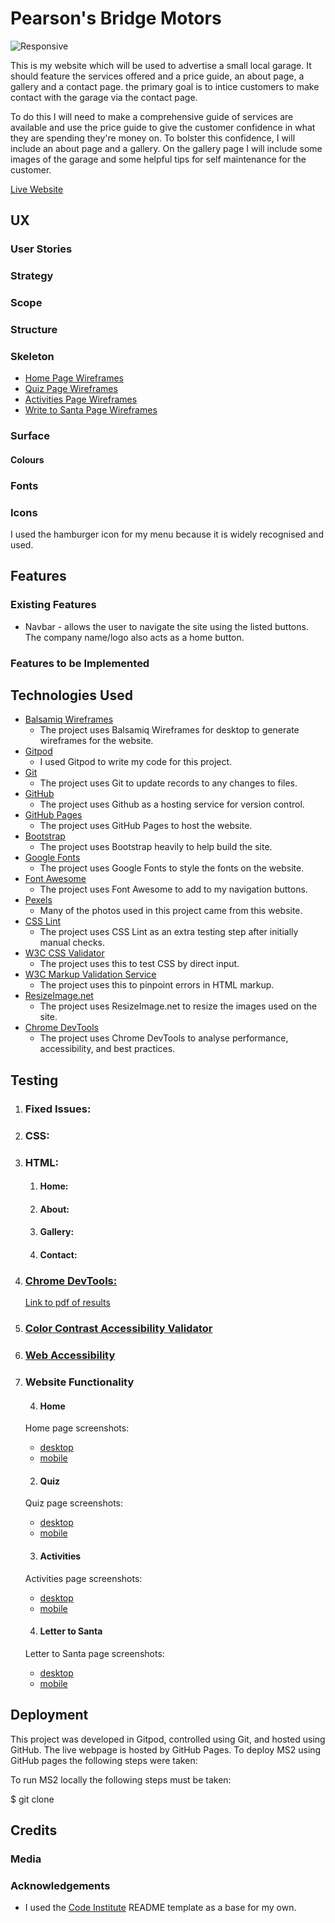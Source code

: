 # Pearson's Bridge Motors

![Responsive](https://github.com/M-E-C-20/)

This is my website which will be used to advertise a small local garage.
It should feature the services offered and a price guide, an about page, a gallery and a contact page.
the primary goal is to intice customers to make contact with the garage via the contact page.

To do this I will need to make a comprehensive guide of services are available and use the price guide to give the customer confidence in what they are spending they're money on.
To bolster this confidence, I will include an about page and a gallery.
On the gallery page I will include some images of the garage and some helpful tips for self maintenance for the customer.

[Live Website](https://m-e-c-20.github.io/)

## UX

### User Stories



### Strategy



### Scope



### Structure



### Skeleton

- [Home Page Wireframes](https://github.com/M-E-C-20/MS2/blob/master/wireframes/MS2-home.pdf)
- [Quiz Page Wireframes](https://github.com/M-E-C-20/MS2/blob/master/wireframes/MS2-quiz.pdf)
- [Activities Page Wireframes](https://github.com/M-E-C-20/MS2/blob/master/wireframes/MS2-activities.pdf)
- [Write to Santa Page Wireframes](https://github.com/M-E-C-20/MS2/blob/master/wireframes/MS2-santa.pdf)

### Surface

#### Colours


### Fonts



### Icons

I used the hamburger icon for my menu because it is widely recognised and used.


## Features

### Existing Features

- Navbar - allows the user to navigate the site using the listed buttons. The company name/logo also acts as a home button.


### Features to be Implemented



## Technologies Used

- [Balsamiq Wireframes](https://balsamiq.com/wireframes/?gclid=Cj0KCQiAhs79BRD0ARIsAC6XpaVYvwCWIORZNFLa4ZbfPQf8gAchZhdlP10mZeYDFooTFk1sW1Pua4caAgsmEALw_wcB)
  - The project uses Balsamiq Wireframes for desktop to generate wireframes for the website.
- [Gitpod](https://www.gitpod.io/)
  - I used Gitpod to write my code for this project.
- [Git](https://git-scm.com/)
  - The project uses Git to update records to any changes to files.
- [GitHub](https://github.com/)
  - The project uses Github as a hosting service for version control.
- [GitHub Pages](https://pages.github.com/)
  - The project uses GitHub Pages to host the website.
- [Bootstrap](https://getbootstrap.com/)
  - The project uses Bootstrap heavily to help build the site.
- [Google Fonts](https://fonts.google.com/)
  - The project uses Google Fonts to style the fonts on the website.
- [Font Awesome](https://fontawesome.com/)
  - The project uses Font Awesome to add to my navigation buttons.
- [Pexels](https://www.pexels.com/)
  - Many of the photos used in this project came from this website.
- [CSS Lint](http://csslint.net/)
  - The project uses CSS Lint as an extra testing step after initially manual checks.
- [W3C CSS Validator](https://jigsaw.w3.org/css-validator/#validate_by_input)
  - The project uses this to test CSS by direct input.
- [W3C Markup Validation Service](https://validator.w3.org/#validate_by_input)
  - The project uses this to pinpoint errors in HTML markup.
- [ResizeImage.net](https://resizeimage.net/)
  - The project uses ResizeImage.net to resize the images used on the site.
- [Chrome DevTools](https://developers.google.com/web/tools/chrome-devtools)
  - The project uses Chrome DevTools to analyse performance, accessibility, and best practices.

## Testing

1. ### Fixed Issues:

   

2. ### CSS:



3. ### HTML:

   1. #### Home:

   

   2. #### About:

   

   3. #### Gallery:

   

   4. #### Contact:

   

4. ### [Chrome DevTools:](https://developers.google.com/web/tools/chrome-devtools)

   

     [Link to pdf of results](https://github.com/M-E-C-20/)

5. ### [Color Contrast Accessibility Validator](https://color.a11y.com/?wc3)

   

6. ### [Web Accessibility](https://www.webaccessibility.com/results/?url=https%3A%2F%2Fm-e-c-20.github.io%2FPB-Motors%2Fgallery.html)

   

7. ### Website Functionality

   

   4. #### Home

   

   Home page screenshots:

   - [desktop](https://github.com/M-E-C-20/)
   - [mobile](https://github.com/M-E-C-20/)

   2. #### Quiz

   

   Quiz page screenshots:

   - [desktop](https://github.com/M-E-C-20/)
   - [mobile](https://github.com/M-E-C-20/)

   3. #### Activities

   

   Activities page screenshots:

   - [desktop](https://github.com/M-E-C-20/)
   - [mobile](https://github.com/M-E-C-20/)

   4. #### Letter to Santa

   

   Letter to Santa page screenshots:

   - [desktop](https://github.com/M-E-C-20/)
   - [mobile](https://github.com/M-E-C-20/)

## Deployment

This project was developed in Gitpod, controlled using Git, and hosted using GitHub. The live webpage is hosted by GitHub Pages.
To deploy MS2 using GitHub pages the following steps were taken:



To run MS2 locally the following steps must be taken:



\$ git clone 

## Credits

### Media



### Acknowledgements

- I used the [Code Institute](https://github.com/Code-Institute-Solutions/readme-template) README template as a base for my own.

